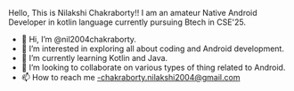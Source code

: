 


Hello, This is Nilakshi Chakraborty!!
I am an amateur Native Android Developer in kotlin language currently pursuing Btech in CSE'25.





- 👋 Hi, I’m @nil2004chakraborty.
- 👀 I’m interested in exploring all about coding and Android development.
- 🌱 I’m currently learning Kotlin and Java.
- 💞️ I’m looking to collaborate on various types of thing related to Android.
- 📫 How to reach me -chakraborty.nilakshi2004@gmail.com

<!---
nil2004chakraborty/nil2004chakraborty is a ✨ special ✨ repository because its `README.md` (this file) appears on your GitHub profile.
You can click the Preview link to take a look at your changes.
--->
